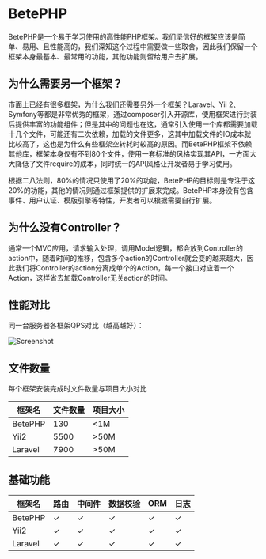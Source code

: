 # BetePHP

BetePHP是一个易于学习使用的高性能PHP框架。我们坚信好的框架应该是简单、易用、且性能高的，我们深知这个过程中需要做一些取舍，因此我们保留一个框架本身最基本、最常用的功能，其他功能则留给用户去扩展。

## 为什么需要另一个框架？
市面上已经有很多框架，为什么我们还需要另外一个框架？Laravel、Yii 2、Symfony等都是非常优秀的框架，通过composer引入开源库，使用框架进行封装后提供丰富的功能组件；但是其中的问题也在这，通常引入使用一个库都需要加载十几个文件，可能还有二次依赖，加载的文件更多，这其中加载文件的IO成本就比较高了，这也是为什么有些框架空转耗时较高的原因。而BetePHP框架不依赖其他库，框架本身仅有不到80个文件，使用一套标准的风格实现其API，一方面大大降低了文件require的成本，同时统一的API风格让开发者易于学习使用。

根据二八法则，80%的情况只使用了20%的功能，BetePHP的目标则是专注于这20%的功能，其他的情况则通过框架提供的扩展来完成。BetePHP本身没有包含事件、用户认证、模版引擎等特性，开发者可以根据需要自行扩展。

## 为什么没有Controller？
通常一个MVC应用，请求输入处理，调用Model逻辑，都会放到Controller的action中，随着时间的推移，包含多个action的Controller就会变的越来越大，因此我们将Controller的action分离成单个的Action，每一个接口对应着一个Action，这样省去加载Controller无关action的时间。

## 性能对比
同一台服务器各框架QPS对比（越高越好）：

![Screenshot](/img/performance.png)

## 文件数量
每个框架安装完成时文件数量与项目大小对比

框架名 | 文件数量 | 项目大小
------------ | ------------- | -------------
BetePHP | 130 | <1M
Yii2 | 5500   | >50M
Laravel | 7900 | >50M

## 基础功能
框架名 | 路由 | 中间件 | 数据校验 | ORM | 日志
------------ | ------------- | ------------ | ------------- | ------------ | -------------
BetePHP | &#10003; | &#10003; | &#10003; | &#10003; | &#10003;
Yii2 | &#10003; | &#10003; | &#10003; | &#10003; | &#10003;
Laravel | &#10003; | &#10003; | &#10003; | &#10003; | &#10003;
